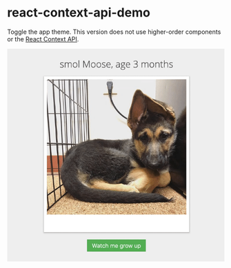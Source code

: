# react-context-api-demo

Toggle the app theme. This version does not use higher-order components or the [React Context API](https://reactjs.org/docs/context.html).

![Demo](/screenshots/demo.gif "Demo")
